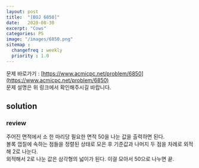 ```yaml
---
layout: post
title:  "[BOJ 6850]"
date:   2020-08-30
excerpt: "Cows"
categories: PS
image: "/images/6850.png"
sitemap :
  changefreq : weekly
  priority : 1.0
---
```


문제 바로가기 : [https://www.acmicpc.net/problem/6850](https://www.acmicpc.net/problem/6850)<br>
문제 설명은 위 링크에서 확인해주시길 바랍니다.
<br>
## solution
<script src="https://gist.github.com/yooniversal/9efa1537dff54dfc82c9c3fcf9118d21.js"></script>

### review
주어진 면적에서 소 한 마리당 필요한 면적 50을 나눈 값을 출력하면 된다.<br>
볼록 껍질에 속하는 점들을 정렬된 상태로 모은 후 기준값과 나머지 두 점을 차례로 외적해 2로 나눈다.<br>
외적해서 2로 나눈 값은 삼각형의 넓이가 된다. 이걸 모아서 50으로 나누면 끝.

<script src="https://utteranc.es/client.js"
        repo="yooniversal/blog-comments"
        issue-term="pathname"
        theme="github-light"
        crossorigin="anonymous"
        async>
</script>
